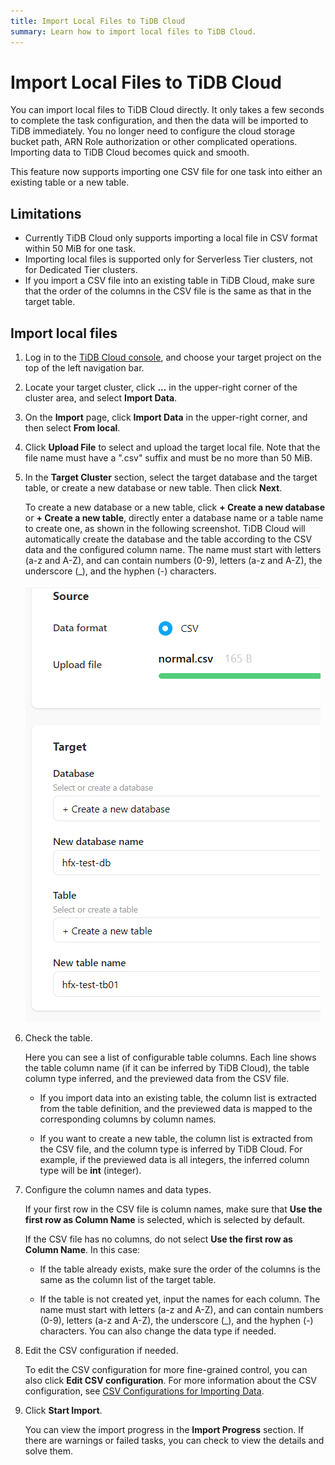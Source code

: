 ```yaml
---
title: Import Local Files to TiDB Cloud
summary: Learn how to import local files to TiDB Cloud.
---
```


# Import Local Files to TiDB Cloud

You can import local files to TiDB Cloud directly. It only takes a few seconds to complete the task configuration, and then the data will be imported to TiDB immediately. You no longer need to configure the cloud storage bucket path, ARN Role authorization or other complicated operations. Importing data to TiDB Cloud becomes quick and smooth.

This feature now supports importing one CSV file for one task into either an existing table or a new table.

## Limitations

- Currently TiDB Cloud only supports importing a local file in CSV format within 50 MiB for one task.
- Importing local files is supported only for Serverless Tier clusters, not for Dedicated Tier clusters.
- If you import a CSV file into an existing table in TiDB Cloud, make sure that the order of the columns in the CSV file is the same as that in the target table.

## Import local files

1. Log in to the [TiDB Cloud console](https://tidbcloud.com/console/clusters), and choose your target project on the top of the left navigation bar.

2. Locate your target cluster, click **...** in the upper-right corner of the cluster area, and select **Import Data**.

3. On the **Import** page, click **Import Data** in the upper-right corner, and then select **From local**.

4. Click **Upload File** to select and upload the target local file. Note that the file name must have a ".csv" suffix and must be no more than 50 MiB.

5. In the **Target Cluster** section, select the target database and the target table, or create a new database or new table. Then click **Next**.

    To create a new database or a new table, click **+ Create a new database** or **+ Create a new table**, directly enter a database name or a table name to create one, as shown in the following screenshot. TiDB Cloud will automatically create the database and the table according to the CSV data and the configured column name. The name must start with letters (a-z and A-Z), and can contain numbers (0-9), letters (a-z and A-Z), the underscore (_), and the hyphen (-) characters.

    ![Upload local files](/media/tidb-cloud/tidb-cloud-upload-local-files.png)

6. Check the table.

    Here you can see a list of configurable table columns. Each line shows the table column name (if it can be inferred by TiDB Cloud), the table column type inferred, and the previewed data from the CSV file.

    - If you import data into an existing table, the column list is extracted from the table definition, and the previewed data is mapped to the corresponding columns by column names.

    - If you want to create a new table, the column list is extracted from the CSV file, and the column type is inferred by TiDB Cloud. For example, if the previewed data is all integers, the inferred column type will be **int** (integer).

 7. Configure the column names and data types.

    If your first row in the CSV file is column names, make sure that **Use the first row as Column Name** is selected, which is selected by default.

    If the CSV file has no columns, do not select **Use the first row as Column Name**. In this case:

    - If the table already exists, make sure the order of the columns is the same as the column list of the target table.

    - If the table is not created yet, input the names for each column. The name must start with letters (a-z and A-Z), and can contain numbers (0-9), letters (a-z and A-Z), the underscore (_), and the hyphen (-) characters. You can also change the data type if needed.

8. Edit the CSV configuration if needed.

   To edit the CSV configuration for more fine-grained control, you can also click **Edit CSV configuration**. For more information about the CSV configuration, see [CSV Configurations for Importing Data](/tidb-cloud/csv-config-for-import-data.md).

9. Click **Start Import**.

    You can view the import progress in the **Import Progress** section. If there are warnings or failed tasks, you can check to view the details and solve them.

